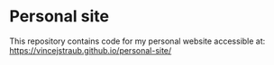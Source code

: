 # Personal site

This repository contains code for my personal website accessible at: https://vincejstraub.github.io/personal-site/




